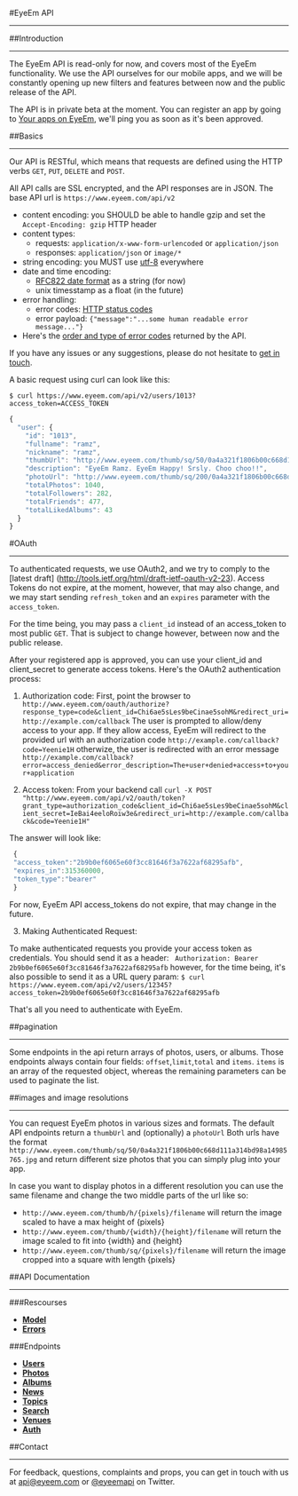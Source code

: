 #EyeEm API
***

##Introduction
***

The EyeEm API is read-only for now, and covers most of the EyeEm functionality. We use the API ourselves for our mobile apps, and we will be constantly opening up new filters and features between now and the public release of the API.

The API is in private beta at the moment. You can register an app by going to [Your apps on EyeEm](http://eyeem.com/developers), we'll ping you as soon as it's been approved.

##Basics
***

Our API is RESTful, which means that requests are defined using the HTTP verbs `GET`, `PUT`, `DELETE` and `POST`. 

All API calls are SSL encrypted, and the API responses are in JSON. The base API url is `https://www.eyeem.com/api/v2`

  * content encoding: you SHOULD be able to handle gzip and set the `Accept-Encoding: gzip` HTTP header
  * content types:
    * requests:  `application/x-www-form-urlencoded` or `application/json`
    * responses:  `application/json` or `image/*`
  * string encoding: you MUST use [utf-8](http://tools.ietf.org/html/rfc3629) everywhere
  * date and time encoding:  
    * [RFC822 date format](http://tools.ietf.org/html/rfc822) as a string (for now)
    * unix timesstamp as a float (in the future)
  * error handling:
    * error codes: [HTTP status codes](http://en.wikipedia.org/wiki/List_of_HTTP_status_codes)
    * error payload: `{"message":"...some human readable error message..."}`
  * Here's the [order and type of error codes](errors) returned by the API.

If you have any issues or any suggestions, please do not hesitate to [get in touch](mailto:api@eyeem.com).

A basic request using curl can look like this:

`$ curl https://www.eyeem.com/api/v2/users/1013?access_token=ACCESS_TOKEN`

```javascript
{
  "user": {
    "id": "1013",
    "fullname": "ramz",
    "nickname": "ramz",
    "thumbUrl": "http://www.eyeem.com/thumb/sq/50/0a4a321f1806b00c668d111a314bd98a14985765.jpg",
    "description": "EyeEm Ramz. EyeEm Happy! Srsly. Choo choo!!",
    "photoUrl": "http://www.eyeem.com/thumb/sq/200/0a4a321f1806b00c668d111a314bd98a14985765.jpg",
    "totalPhotos": 1040,
    "totalFollowers": 282,
    "totalFriends": 477,
    "totalLikedAlbums": 43
  }
}
```

#OAuth
***
To authenticated requests, we use OAuth2, and we try to comply to the [latest draft] (http://tools.ietf.org/html/draft-ietf-oauth-v2-23). Access Tokens do not expire, at the moment, however, that may also change, and we may start sending `refresh_token` and an `expires` parameter with the `access_token`.

For the time being, you may pass a `client_id` instead of an access_token to most public `GET`. That is subject to change however, between now and the public release.

After your registered app is approved, you can use your client_id and client_secret to generate access tokens. Here's the OAuth2 authentication process:

1) Authorization code:
First, point the browser to `http://www.eyeem.com/oauth/authorize?response_type=code&client_id=Chi6ae5sLes9beCinae5sohM&redirect_uri=http://example.com/callback`
The user is prompted to allow/deny access to your app. If they allow access, EyeEm will redirect to the provided url with an authorization code
`http://example.com/callback?code=Yeenie1H`
otherwize, the user is redirected with an error message
` http://example.com/callback?error=access_denied&error_description=The+user+denied+access+to+your+application`

2) Access token:
From your backend call
 `curl -X POST "http://www.eyeem.com/api/v2/oauth/token?grant_type=authorization_code&client_id=Chi6ae5sLes9beCinae5sohM&client_secret=IeBai4eeloRoiw3e&redirect_uri=http://example.com/callback&code=Yeenie1H"`

The answer will look like:
```javascript
 {
 "access_token":"2b9b0ef6065e60f3cc81646f3a7622af68295afb",
 "expires_in":315360000,
 "token_type":"bearer"
 }
```
For now, EyeEm API access_tokens do not expire, that may change in the future.

3) Making Authenticated Request:

 To make authenticated requests you provide your access token as credentials. You should send it as a header:
` Authorization: Bearer 2b9b0ef6065e60f3cc81646f3a7622af68295afb`
however, for the time being, it's also possible to send it as a  URL query param:
`$ curl https://www.eyeem.com/api/v2/users/12345?access_token=2b9b0ef6065e60f3cc81646f3a7622af68295afb`

That's all you need to authenticate with EyeEm.

##pagination
***

Some endpoints in the api return arrays of photos, users, or albums. Those endpoints always contain four fields: `offset`,`limit`,`total` and `items`. `items` is an array of the requested object, whereas the remaining parameters can be used to paginate the list.

##images and image resolutions
***

You can request EyeEm photos in various sizes and formats. The default API endpoints return a `thumbUrl` and (optionally) a `photoUrl`
Both urls have the format `http://www.eyeem.com/thumb/sq/50/0a4a321f1806b00c668d111a314bd98a14985765.jpg` and return different size photos that you can simply plug into your app. 

In case you want to display photos in a different resolution you can use the same filename and change the two middle parts of the url like so:
- `http://www.eyeem.com/thumb/h/{pixels}/filename` will return the image scaled to have a max height of {pixels}
- `http://www.eyeem.com/thumb/{width}/{height}/filename` will return the image scaled to fit into {width} and {height}
- `http://www.eyeem.com/thumb/sq/{pixels}/filename` will return the image cropped into a square with length {pixels}

##API Documentation
***
###Rescourses
* **[Model](https://github.com/eyeem/API/tree/masterresources/model.md)**
* **[Errors](https://github.com/eyeem/API/tree/masterresources/errors.md)**

###Endpoints

* **[Users](https://github.com/eyeem/API/tree/masterendpoints/users.md)** 
* **[Photos](https://github.com/eyeem/API/tree/masterendpoints/photos.md)**
* **[Albums](https://github.com/eyeem/API/tree/masterendpoints/albums.md)**
* **[News](https://github.com/eyeem/API/tree/masterendpoints/news.md)**
* **[Topics](https://github.com/eyeem/API/tree/masterendpoints/topics.md)**
* **[Search](https://github.com/eyeem/API/tree/masterendpoints/search.md)**
* **[Venues](https://github.com/eyeem/API/tree/masterendpoints/venues.md)**
* **[Auth](https://github.com/eyeem/API/tree/masterendpoints/auth.md)**
  
##Contact
***

For feedback, questions, complaints and props, you can get in touch with us at [api@eyeem.com](mailto:api@eyeem.com) or [@eyeemapi](http://twitter.com/eyeemapi) on Twitter.